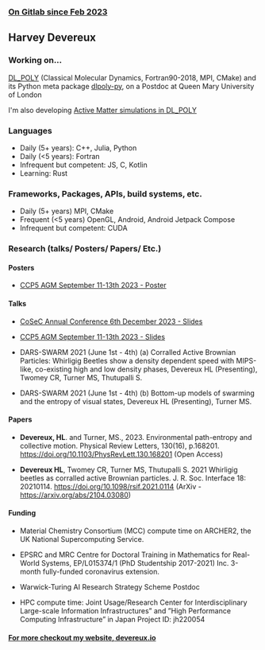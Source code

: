### [On Gitlab since Feb 2023](https://gitlab.com/apw951)

## Harvey Devereux

### Working on... 

[DL_POLY](https://gitlab.com/ccp5/dl-poly) (Classical Molecular Dynamics, Fortran90-2018, MPI, CMake) and its Python meta package [dlpoly-py](https://gitlab.com/drFaustroll/dlpoly-py), on a Postdoc at Queen Mary University of London

I'm also developing [Active Matter simulations in DL_POLY](https://gitlab.com/apw951/dl_poly_active)

### Languages

- Daily (5+ years): C++, Julia, Python
- Daily (<5 years): Fortran
- Infrequent but competent: JS, C, Kotlin
- Learning: Rust

### Frameworks, Packages, APIs, build systems, etc.

- Daily (5+ years) MPI, CMake
- Frequent (<5 years) OpenGL, Android, Android Jetpack Compose
- Infrequent but competent: CUDA


### Research (talks/ Posters/ Papers/ Etc.)

#### Posters

- [CCP5 AGM September 11-13th 2023 - Poster](https://gitlab.com/apw951/apw951/-/blob/main/2023/CCP5-AGM/poster.pdf?ref_type=heads)

#### Talks

- [CoSeC Annual Conference 6th December 2023 - Slides](https://gitlab.com/apw951/apw951/-/blob/main/2023/CoSeC-Conference/HLD.pdf)

- [CCP5 AGM September 11-13th 2023 - Slides](https://gitlab.com/apw951/apw951/-/blob/main/2023/CCP5-AGM/slides.pdf?ref_type=heads)

- DARS-SWARM 2021 (June 1st - 4th)
(a) Corralled Active Brownian Particles: Whirligig Beetles show a density dependent speed with MIPS-like, co-existing high
and low density phases, Devereux HL (Presenting), Twomey CR, Turner MS, Thutupalli S.

- DARS-SWARM 2021 (June 1st - 4th) (b) Bottom-up models of swarming and the entropy of visual states, Devereux HL (Presenting), Turner MS.

#### Papers

- **Devereux, HL**. and Turner, MS., 2023. Environmental path-entropy and collective motion. Physical Review Letters, 130(16), p.168201. https://doi.org/10.1103/PhysRevLett.130.168201 (Open Access)

- **Devereux HL**, Twomey CR, Turner MS, Thutupalli S. 2021 Whirligig beetles as corralled active Brownian particles. J. R. Soc. Interface 18: 20210114. https://doi.org/10.1098/rsif.2021.0114 (ArXiv - https://arxiv.org/abs/2104.03080)

#### Funding

- Material Chemistry Consortium (MCC) compute time on ARCHER2, the UK National Supercomputing Service.

- EPSRC and MRC Centre for Doctoral Training in Mathematics for Real-World Systems, EP/L015374/1 (PhD Studentship
2017-2021) Inc. 3-month fully-funded coronavirus extension.

- Warwick-Turing AI Research Strategy Scheme Postdoc

- HPC compute time: Joint Usage/Research Center for Interdisciplinary Large-scale Information Infrastructures” and ”High
Performance Computing Infrastructure” in Japan Project ID: jh220054

#### [For more checkout my website, devereux.io](https://devereux.io)




